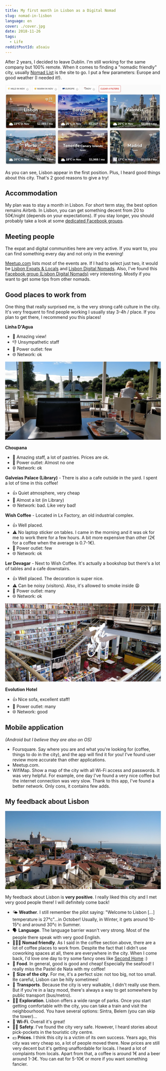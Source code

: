 ```yaml
---
title: My first month in Lisbon as a Digital Nomad
slug: nomad-in-lisbon
language: en
cover: ./cover.jpg
date: 2018-11-26
tags:
  - Life
redditPostId: a5saiu
---
```


After 2 years, I decided to leave Dublin. I'm still working for the same company but 100% remote.
When it comes to finding a "nomadic friendly" city, usually [Nomad List](https://nomadlist.com/) is
the site to go. I put a few parameters: Europe and good weather (I needed it!).

![Nomad List](./nomadlist.jpg)

As you can see, Lisbon appear in the first position. Plus, I heard good things about this city.
That's 2 good reasons to give a try!

## Accommodation

My plan was to stay a month in Lisbon. For short term stay, the best option remains Airbnb. In
Lisbon, you can get something decent from 20 to 50€/night (depends on your expectations). If you
stay longer, you should probably take a look at some
[dedicated Facebook groups](https://www.facebook.com/groups/1544177542561065/).

## Meeting people

The expat and digital communities here are very active. If you want to, you can find something every
day and not only in the evening!

[Meetup.com](https://www.meetup.com/find/events/?allMeetups=true&radius=25&userFreeform=Lisbon%2C+Portugal&mcId=c1032578&change=yes&eventFilter=mysugg)
lists most of the events are. If I had to select just two, it would be
[Lisbon Expats & Locals](https://www.meetup.com/Lisbon-Expats-Locals/) and
[Lisbon Digital Nomads](https://www.meetup.com/Lisbon-Digital-Nomads/). Also, I've found this
[Facebook group (Lisbon Digital Nomads)](https://www.facebook.com/groups/532696873566509/) very
interesting. Mostly if you want to get some tips from other nomads.

## Good places to work from

One thing that really surprised me, is the very strong café culture in the city. It's very frequent
to find people working I usually stay 3-4h / place. If you plan to get there, I recommend you this
places!

**Linha D'Agua**

- 🤗 Amazing view!
- 👎 Unsympathetic staff
- 🔌 Power outlet: few
- 🌐 Network: ok

![Linha D'Agua](./linha-d-agua.jpg)

**Choupana**

- 🤗 Amazing staff, a lot of pastries. Prices are ok.
- 🔌 Power outlet: Almost no one
- 🌐 Network: ok

**Galveias Palace (Library)** - There is also a cafe outside in the yard. I spent a lot of time in
this coffee!

- 👍 Quiet atmosphere, very cheap
- 🔌 Almost a lot (in Library)
- 🌐 Network: bad. Like very bad!

**Wish Coffee** - Located in Lx Factory, an old industrial complex.

- 👍 Well placed.
- ⚠️ No laptop sticker on tables. I came in the morning and it was ok for me to work there for a few
  hours. A bit more expensive than other (2€ for a coffee when the average is 0.7-1€).
- 🔌 Power outlet: few
- 🌐 Network: ok

**Ler Devagar** - Next to Wish Coffee. It's actually a bookshop but there's a lot of tables and a
cafe downstairs.

- 👍 Well placed. The decoration is super nice.
- ⚠️ Can be noisy (visitors). Also, it's allowed to smoke inside 😩
- 🔌 Power outlet: many
- 🌐 Network: ok

![Ler Devagar](./ler-devagar.jpg)

**Evolution Hotel**

- 👍 Nice sofa, excellent staff!
- 🔌 Power outlet: many
- 🌐 Network: good

## Mobile application

_(Android but I believe they are also on OS)_

- Foursquare. Say where you are and what you're looking for (coffee, things to do in the city), and
  the app will find it for you! I've found user review more accurate than other applications.
- Meetup.com.
- WifiMap. Show a map of the city with all Wi-Fi access and passwords. It was very helpful. For
  example, one day I've found a very nice coffee but the internet connection was very slow. Thank to
  this app, I've found a better network. Only cons, it contains few adds.

## My feedback about Lisbon

![city overview](./city.jpg)

My feedback about Lisbon is **very positive**. I really liked this city and I met very good people
there! I will definitely come back!

- 🌤 **Weather**. I still remember the pilot saying: "Welcome to Lisbon [...] temperature is
  27°c"...in October! Usually, in Winter, it gets around 10-15°c and around 30°c in Summer.
- 🗣 **Language**. The language barrier wasn't very strong. Most of the people there speak with very
  good English.
- 👨🏼‍💻 **Nomad friendly**. As I said in the coffee section above, there are a lot of coffee places to
  work from. Despite the fact that I didn't use coworking spaces at all, there are everywhere in the
  city. When I come back, I'd love one day to try some fancy ones like
  [Second Home](https://secondhome.io/lisbon) :)
- 🍴 **Food**. In general, good is good and cheap! Especially the seafood! I really miss the Pastel
  de Nata with my coffee!
- 🌉 **Size of the city**. For me, it's a perfect size: not too big, not too small. Be careful,
  Lisbon can be hilly sometimes!
- 🚋 **Transports**. Because the city is very walkable, I didn't really use them. But if you're in a
  lazy mood, there's always a way to get somewhere by public transport (bus/metro).
- 🚶‍♀️ **Exploration**. Lisbon offers a wide range of parks. Once you start getting comfortable with
  the city, you can take a train and visit the neighbourhood. You have several options: Sintra,
  Belem (you can skip the tower)...
- 📡 **Wi-Fi**. Overall it's great!
- 👮‍♂️ **Safety**. I've found the city very safe. However, I heard stories about pick-pockets in the
  touristic city centre.
- 💵 **Prices**. I think this city is a victim of its own success. Years ago, this city was very
  cheap so, a lot of people moved there. Now prices are still very decent but it's getting
  unaffordable for locals. I heard a lot of complaints from locals. Apart from that, a coffee is
  around 1€ and a beer around 1-3€. You can eat for 5-10€ or more if you want something fancier.
